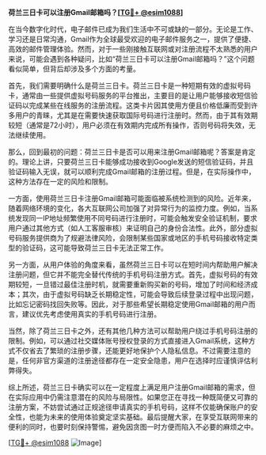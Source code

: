 **荷兰三日卡可以注册Gmail邮箱吗？[[TG💪+ @esim1088](https://t.me/s/esim1088)]**

在当今数字化时代，电子邮件已成为我们生活中不可或缺的一部分。无论是工作、学习还是日常沟通，Gmail作为全球最受欢迎的电子邮件服务之一，提供了便捷、高效的邮件管理体验。然而，对于一些刚接触互联网或对注册流程不太熟悉的用户来说，可能会遇到各种疑问，比如“荷兰三日卡可以注册Gmail邮箱吗？”这个问题看似简单，但背后却涉及多个方面的考量。

首先，我们需要明确什么是荷兰三日卡。荷兰三日卡是一种短期有效的虚拟号码卡，通常由一些提供虚拟号码服务的平台推出，主要目的是让用户能够接收短信验证码以完成某些在线服务的注册流程。这类卡片因其使用方便且价格低廉而受到许多用户的青睐，尤其是在需要快速获取国际号码进行注册时。然而，由于其有效期较短（通常是72小时），用户必须在有效期内完成所有操作，否则号码将失效，无法继续使用。

那么，回到最初的问题：荷兰三日卡是否可以用来注册Gmail邮箱呢？答案是肯定的。理论上讲，只要荷兰三日卡能够成功接收到Google发送的短信验证码，并且验证码输入无误，就可以顺利完成Gmail邮箱的注册过程。但是，在实际操作中，这种方法存在一定的风险和限制。

一方面，使用荷兰三日卡注册Gmail邮箱可能面临被系统检测到的风险。近年来，随着网络环境的变化，各大互联网公司加强了对异常行为的监控力度。例如，当系统发现同一IP地址频繁使用不同号码进行注册时，可能会触发安全验证机制，要求用户通过其他方式（如人工客服审核）来证明自己的身份合法性。此外，部分虚拟号码服务提供商为了规避法律风险，会限制某些国家或地区的手机号码接收特定类型的验证码，这可能导致荷兰三日卡无法正常工作。

另一方面，从用户体验的角度来看，虽然荷兰三日卡可以在短时间内帮助用户解决注册问题，但它并不能完全替代传统的手机号码注册方式。首先，虚拟号码的有效期较短，一旦错过最佳注册时机，就需要重新购买新的号码，增加了时间和经济成本；其次，由于虚拟号码缺乏长期稳定性，可能会导致后续登录过程中出现问题，比如忘记密码找回失败等。因此，对于那些希望长期稳定使用Gmail邮箱的用户而言，建议优先考虑使用真实的手机号码进行注册。

当然，除了荷兰三日卡之外，还有其他几种方法可以帮助用户绕过手机号码注册的限制。例如，可以通过社交媒体账号授权登录的方式直接进入Gmail系统，这种方式不仅省去了繁琐的注册步骤，还能更好地保护个人隐私信息。不过需要注意的是，任何非官方渠道的注册途径都存在一定安全隐患，用户在选择时应谨慎评估利弊得失。

综上所述，荷兰三日卡确实可以在一定程度上满足用户注册Gmail邮箱的需求，但在实际应用中仍需注意潜在的风险与局限性。如果您正在寻找一种既简便又可靠的注册方案，不妨尝试通过正规途径申请真实的手机号码，这样不仅能确保账户的安全性，也能为未来的使用体验奠定坚实基础。最后提醒大家，在享受互联网带来的便利的同时，也要时刻保持警惕，避免因贪图一时方便而陷入不必要的麻烦之中。

[[TG💪+ @esim1088](https://t.me/s/esim1088) ![Image](https://i.postimg.cc/4NQfJmqS/Snipaste-2025-05-13-00-14-12.png)]
